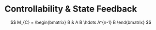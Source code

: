 # Controllability & State Feedback

$$ M_{C} = \begin{bmatrix}
B & A B \hdots A^{n-1} B
\end{bmatrix}
$$


